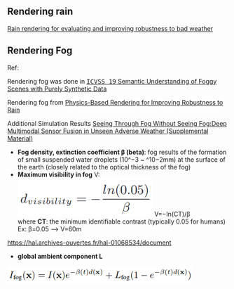 <!-- CSS -->
<link rel="stylesheet" style="text/css" href="../styles.css">
<!--     -->

## Rendering rain
[Rain rendering for evaluating and improving robustness to bad weather](https://arxiv.org/abs/2009.03683)

## Rendering Fog

Ref:

Rendering fog was done in [<kbd>ICVSS 19</kbd> Semantic Understanding of Foggy Scenes
with Purely Synthetic Data](https://www.trace.ethz.ch/publications/2019/foggy_synscapes/)


Rendering fog from [Physics-Based Rendering for Improving Robustness to Rain](https://team.inria.fr/rits/files/2020/11/2019-iccv-weatheraugment.pdf)

Additional Simulation Results [Seeing Through Fog Without Seeing Fog:Deep Multimodal Sensor Fusion in Unseen Adverse Weather (Supplemental Material)](https://www.cs.princeton.edu/~fheide/AdverseWeatherFusion/figures/AdverseWeatherFusion_Supplement.pdf)

- **Fog density, extinction coefficient β (beta)**: fog results of the formation of small suspended water droplets (10^−3 ~ ^10−2mm) at the surface of the earth (closely related to the optical thickness of the fog)
- **Maximum visibility in fog** V: ![](../doc/visibility.png) V=−ln(CT)/β <br/> where **CT**: the minimum identifiable contrast (typically 0.05 for humans) <br/> Ex: β=0.05 --> V=60m

https://hal.archives-ouvertes.fr/hal-01068534/document

- **global ambient component L**

![](../doc/simu_fog_math.png)
